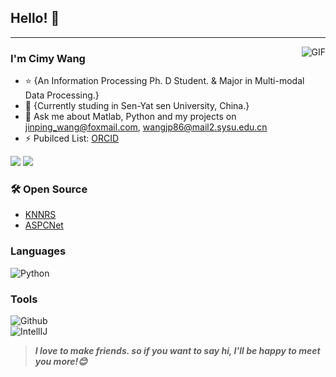 ## Hello! 👋
---

<img align="right" alt="GIF" src="https://raw.githubusercontent.com/JoeyBling/JoeyBling/master/pic/pusheencode.gif" />

### I'm Cimy Wang

- ⭐️ {An Information Processing Ph. D Student. & Major in Multi-modal Data Processing.}
- 🌱 {Currently studing in Sen-Yat sen University, China.}
- 💬 Ask me about Matlab, Python and my projects on [jinping_wang@foxmail.com](mailto:jinping_wang@foxmail.com), [wangjp86@mail2.sysu.edu.cn](mailto:wangjp86@mail2.sysu.edu.cn)
- ⚡ Pubilced List: [ORCID](https://orcid.org/0000-0002-4157-8605)


<p>
  <img src="http://views.whatilearened.today/views/github/Cimy-wang/views.svg"/>
  <a href="https://github.com/Cimy-wang?tab=repositories"><img src="https://badges.frapsoft.com/os/v2/open-source.svg?v=103"/></a>
</p>

### 🛠 Open Source 

- [KNNRS](https://github.com/Cimy-wang/KNN-based-Representation-of-Superpixels-for-hyperspectral-image-classification)
- [ASPCNet](https://github.com/Cimy-wang/Adaptive-Spatial-Pattern-Capsule-Public)

### Languages

![Python](https://img.shields.io/badge/-Python-000000?style=flat&logo=python)

### Tools

![Github](https://img.shields.io/badge/-Github-000000?style=flat&logo=github) <br />
![IntellIJ](https://img.shields.io/badge/-IntellIJ%20IDEA-000000?style=flat&logo=intellij%20idea)


> ***I love to make friends. so if you want to say hi, I'll be happy to meet you more!😊***
